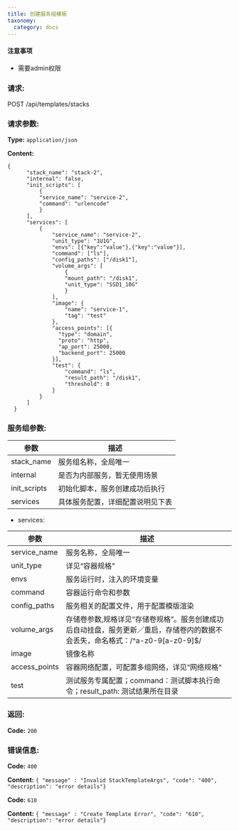 ```yaml
---
title: 创建服务组模板
taxonomy:
  category: docs
---
```


#### 注意事项

- 需要admin权限

### 请求:

  POST /api/templates/stacks


### 请求参数:

**Type:** `application/json`

**Content:**

```
{
      "stack_name": "stack-2",
      "internal": false,
      "init_scripts": [
          {
          "service_name": "service-2",
          "command": "urlencode"
          }
      ],
      "services": [
          {
              "service_name": "service-2",
              "unit_type": "1U1G",
              "envs": [{"key":"value"},{"key":"value"}],
              "command": ["ls"],
              "config_paths": ["/disk1"],
              "volume_args": [
                  {
                  "mount_path": "/disk1",
                  "unit_type": "SSD1_10G"
                  }
              ],
              "image": {
                  "name": "service-1",
                  "tag": "test"
              },
              "access_points": [{
                "type": "domain",
                "proto": "http",
                "ap_port": 25000,
                "backend_port": 25000
              }],
              "test": {
                  "command": "ls",
                  "result_path": "/disk1",
                  "threshold": 0
              }
          }
      ]
  }
```
### 服务组参数:
|参数|描述|
|---|---|
|stack_name|服务组名称，全局唯一|
|internal|是否为内部服务，暂无使用场景|
|init_scripts|初始化脚本，服务创建成功后执行|
|services|具体服务配置，详细配置说明见下表|


- services:

|参数|描述|
|---|---|
|service_name|服务名称，全局唯一|
|unit_type   |详见“容器规格”   |
|envs        |服务运行时，注入的环境变量|
|command     |容器运行命令和参数|
|config_paths|服务相关的配置文件，用于配置模版渲染|
|volume_args |存储卷参数,规格详见“存储卷规格”。服务创建成功后自动挂盘，服务更新／重启，存储卷内的数据不会丢失，命名格式：/^a-z0-9[a-z0-9]$/|
|image       |镜像名称|
|access_points|容器网络配置，可配置多组网络，详见“网络规格“|
|test        |测试服务专属配置；command：测试脚本执行命令；result_path: 测试结果所在目录|




### 返回:

**Code:** `200`

### 错误信息:

**Code:** `400`

**Content:** `{ "message" : "Invalid StackTemplateArgs", "code": "400", "description": "error details"}`

**Code:** `610`

**Content:** `{ "message" : "Create Template Error", "code": "610", "description": "error details"}`

